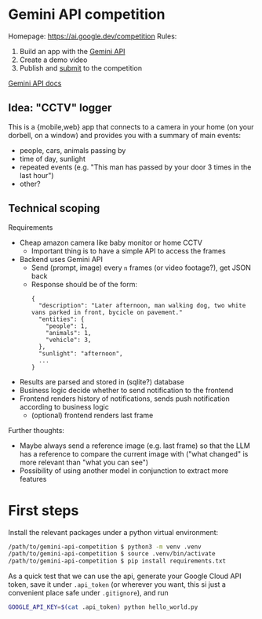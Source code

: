 # Gemini API competition

Homepage: https://ai.google.dev/competition
Rules:
  1. Build an app with the [Gemini API](https://ai.google.dev/gemini-api?authuser=1)
  2. Create a demo video
  3. Publish and [submit](https://ai.google.dev/competition/submission) to the competition

[Gemini API docs](https://ai.google.dev/gemini-api/docs?authuser=1)

## Idea: "CCTV" logger

This is a {mobile,web} app that connects to a camera in your home (on your dorbell, on a window) and provides you with a summary of main events:
  * people, cars, animals passing by
  * time of day, sunlight
  * repeated events (e.g. "This man has passed by your door 3 times in the last hour")
  * other?

## Technical scoping

Requirements
  * Cheap amazon camera like baby monitor or home CCTV
    * Important thing is to have a simple API to access the frames
  * Backend uses Gemini API
    * Send (prompt, image) every `n` frames (or video footage?), get JSON back
    * Response should be of the form:
      ```
      {
        "description": "Later afternoon, man walking dog, two white vans parked in front, bycicle on pavement."
        "entities": {
          "people": 1,
          "animals": 1,
          "vehicle": 3,
        },
        "sunlight": "afternoon",
        ...
      }
      ```
  * Results are parsed and stored in (sqlite?) database 
  * Business logic decide whether to send notification to the frontend
  * Frontend renders history of notifications, sends push notification according to business logic
    * (optional) frontend renders last frame

Further thoughts:
  * Maybe always send a reference image (e.g. last frame) so that the LLM has a reference to compare the current image with ("what changed" is more relevant than "what you can see")
  * Possibility of using another model in conjunction to extract more features

# First steps

Install the relevant packages under a python virtual environment:

```bash
/path/to/gemini-api-competition $ python3 -m venv .venv
/path/to/gemini-api-competition $ source .venv/bin/activate
/path/to/gemini-api-competition $ pip install requirements.txt
```

As a quick test that we can use the api, generate your Google Cloud API token, save it under `.api_token` (or wherever you want, this si just a convenient place safe under `.gitignore`), and run

```bash
GOOGLE_API_KEY=$(cat .api_token) python hello_world.py 
```